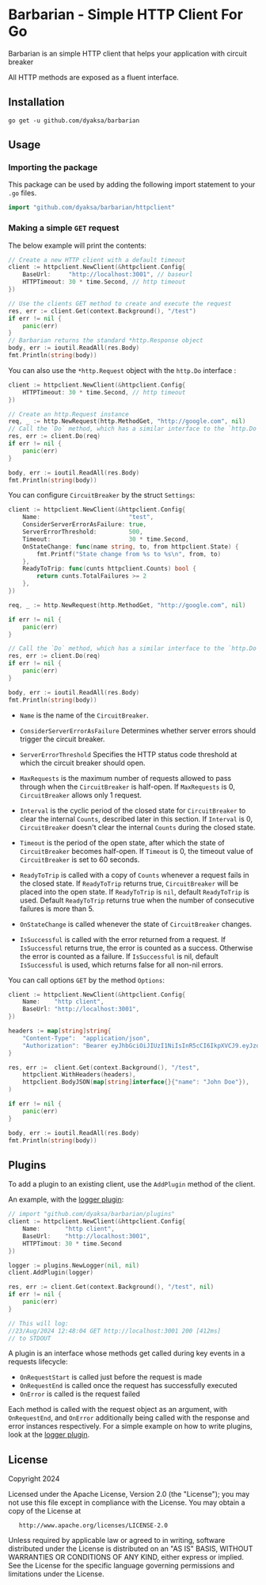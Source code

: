 # Barbarian - Simple HTTP Client For Go

Barbarian is an simple HTTP client that helps your application with circuit breaker

All HTTP methods are exposed as a fluent interface.

## Installation

```
go get -u github.com/dyaksa/barbarian
```

## Usage

### Importing the package

This package can be used by adding the following import statement to your `.go` files.

```go
import "github.com/dyaksa/barbarian/httpclient"
```

### Making a simple `GET` request

The below example will print the contents:

```go
// Create a new HTTP client with a default timeout
client := httpclient.NewClient(&httpclient.Config{
	BaseUrl:     "http://localhost:3001", // baseurl
	HTTPTimeout: 30 * time.Second, // http timeout
})

// Use the clients GET method to create and execute the request
res, err := client.Get(context.Background(), "/test")
if err != nil {
    panic(err)
}
// Barbarian returns the standard *http.Response object
body, err := ioutil.ReadAll(res.Body)
fmt.Println(string(body))
```

You can also use the `*http.Request` object with the `http.Do` interface :

```go
client := httpclient.NewClient(&httpclient.Config{
	HTTPTimeout: 30 * time.Second, // http timeout
})

// Create an http.Request instance
req, _ := http.NewRequest(http.MethodGet, "http://google.com", nil)
// Call the `Do` method, which has a similar interface to the `http.Do` method
res, err := client.Do(req)
if err != nil {
	panic(err)
}

body, err := ioutil.ReadAll(res.Body)
fmt.Println(string(body))
```

You can configure `CircuitBreaker` by the struct `Settings`:

```go
client := httpclient.NewClient(&httpclient.Config{
	Name:                         "test",
	ConsiderServerErrorAsFailure: true,
	ServerErrorThreshold:         500,
	Timeout:                      30 * time.Second,
	OnStateChange: func(name string, to, from httpclient.State) {
		fmt.Printf("State change from %s to %s\n", from, to)
	},
	ReadyToTrip: func(cunts httpclient.Counts) bool {
		return cunts.TotalFailures >= 2
	},
})

req, _ := http.NewRequest(http.MethodGet, "http://google.com", nil)

if err != nil {
    panic(err)
}

// Call the `Do` method, which has a similar interface to the `http.Do` method
res, err := client.Do(req)
if err != nil {
	panic(err)
}

body, err := ioutil.ReadAll(res.Body)
fmt.Println(string(body))
```

- `Name` is the name of the `CircuitBreaker`.

- `ConsiderServerErrorAsFailure` Determines whether server errors should trigger the circuit breaker.

- `ServerErrorThreshold` Specifies the HTTP status code threshold at which the circuit breaker should open.

- `MaxRequests` is the maximum number of requests allowed to pass through
  when the `CircuitBreaker` is half-open.
  If `MaxRequests` is 0, `CircuitBreaker` allows only 1 request.

- `Interval` is the cyclic period of the closed state
  for `CircuitBreaker` to clear the internal `Counts`, described later in this section.
  If `Interval` is 0, `CircuitBreaker` doesn't clear the internal `Counts` during the closed state.

- `Timeout` is the period of the open state,
  after which the state of `CircuitBreaker` becomes half-open.
  If `Timeout` is 0, the timeout value of `CircuitBreaker` is set to 60 seconds.

- `ReadyToTrip` is called with a copy of `Counts` whenever a request fails in the closed state.
  If `ReadyToTrip` returns true, `CircuitBreaker` will be placed into the open state.
  If `ReadyToTrip` is `nil`, default `ReadyToTrip` is used.
  Default `ReadyToTrip` returns true when the number of consecutive failures is more than 5.

- `OnStateChange` is called whenever the state of `CircuitBreaker` changes.

- `IsSuccessful` is called with the error returned from a request.
  If `IsSuccessful` returns true, the error is counted as a success.
  Otherwise the error is counted as a failure.
  If `IsSuccessful` is nil, default `IsSuccessful` is used, which returns false for all non-nil errors.

You can call options `GET` by the method `Options`:

```go
client := httpclient.NewClient(&httpclient.Config{
	Name:    "http client",
	BaseUrl: "http://localhost:3001",
})

headers := map[string]string{
	"Content-Type":  "application/json",
	"Authorization": "Bearer eyJhbGciOiJIUzI1NiIsInR5cCI6IkpXVCJ9.eyJzdWIiOiIxMjM0NTY3ODkwIiwibmFtZSI6IkpvaG4gRG9lIiwiaWF0IjoxNTE2MjM5MDIyfQ.SflKxwRJSMeKKF2QT4fwpMeJf36POk6yJV_adQssw5c",
}

res, err :=  client.Get(context.Background(), "/test",
	httpclient.WithHeaders(headers),
	httpclient.BodyJSON(map[string]interface{}{"name": "John Doe"}),
)

if err != nil {
	panic(err)
}

body, err := ioutil.ReadAll(res.Body)
fmt.Println(string(body))
```

## Plugins

To add a plugin to an existing client, use the `AddPlugin` method of the client.

An example, with the [logger plugin](/plugins/logger.go):

```go
// import "github.com/dyaksa/barbarian/plugins"
client := httpclient.NewClient(&httpclient.Config{
	Name:       "http client",
    BaseUrl:    "http://localhost:3001",
    HTTPTimout: 30 * time.Second
})

logger := plugins.NewLogger(nil, nil)
client.AddPlugin(logger)

res, err := client.Get(context.Background(), "/test", nil)
if err != nil {
    panic(err)
}

// This will log:
//23/Aug/2024 12:48:04 GET http://localhost:3001 200 [412ms]
// to STDOUT
```

A plugin is an interface whose methods get called during key events in a requests lifecycle:

- `OnRequestStart` is called just before the request is made
- `OnRequestEnd` is called once the request has successfully executed
- `OnError` is called is the request failed

Each method is called with the request object as an argument, with `OnRequestEnd`, and `OnError` additionally being called with the response and error instances respectively.
For a simple example on how to write plugins, look at the [logger plugin](/plugins/logger.go).

## License

Copyright 2024

Licensed under the Apache License, Version 2.0 (the "License");
you may not use this file except in compliance with the License.
You may obtain a copy of the License at

       http://www.apache.org/licenses/LICENSE-2.0

Unless required by applicable law or agreed to in writing, software
distributed under the License is distributed on an "AS IS" BASIS,
WITHOUT WARRANTIES OR CONDITIONS OF ANY KIND, either express or implied.
See the License for the specific language governing permissions and
limitations under the License.
